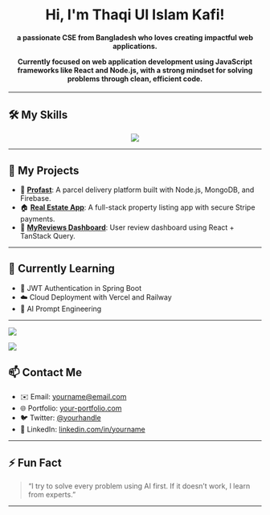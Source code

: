 <h1 align='center' font='bold'> Hi, I'm Thaqi Ul Islam Kafi!</h1>
<h4 align="center">a passionate CSE from Bangladesh who loves creating impactful web applications.  

 Currently focused on **web application development** using JavaScript frameworks like **React** and **Node.js**, with a strong mindset for solving problems through clean, efficient code. </h4>

---

<h2 >🛠️ My Skills</h2>

<p align="center">
  <img src="https://skillicons.dev/icons?i=html,css,tailwind,js,react,nodejs,mongodb,cpp,java" />
</p>

---

## 📂 My Projects

- 🔗 [**Profast**](https://github.com/yourusername/profast): A parcel delivery platform built with Node.js, MongoDB, and Firebase.
- 🏠 [**Real Estate App**](https://github.com/yourusername/real-estate): A full-stack property listing app with secure Stripe payments.
- 💬 [**MyReviews Dashboard**](https://github.com/yourusername/myreviews): User review dashboard using React + TanStack Query.

---

## 🧠 Currently Learning

- 🔐 JWT Authentication in Spring Boot
- ☁️ Cloud Deployment with Vercel and Railway
- 🧠 AI Prompt Engineering

---
![](https://komarev.com/ghpvc/?username=thaqiulislamkafi&color=blue)


 <img src="https://github-readme-stats.vercel.app/api?username=thaqiulislamkafi&show_icons=true&theme=radical&hide_title=false" />

## 📫 Contact Me

- ✉️ Email: yourname@email.com
- 🌐 Portfolio: [your-portfolio.com](https://your-portfolio.com)
- 🐦 Twitter: [@yourhandle](https://twitter.com/yourhandle)
- 💼 LinkedIn: [linkedin.com/in/yourname](https://linkedin.com/in/yourname)

---

## ⚡ Fun Fact

> “I try to solve every problem using AI first. If it doesn’t work, I learn from experts.”

---
